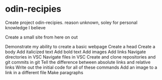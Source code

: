 # odin-recipies
Create project odin-recipies. reason unknown, soley for personal knowledge I believe

Create a small site from here on out

Demonstrate my ability to create a basic webpage
Create a head
Create a body
Add italicized text
Add bold text
Add images
Add links
Navigate directories in VSC
Navigate files in VSC
Create and clone repositories and git commits in git
Tell the difference between absolute links and relative links
Write out the initial code for all of these commands
Add an image to a link in a different file
Make paragraphs
